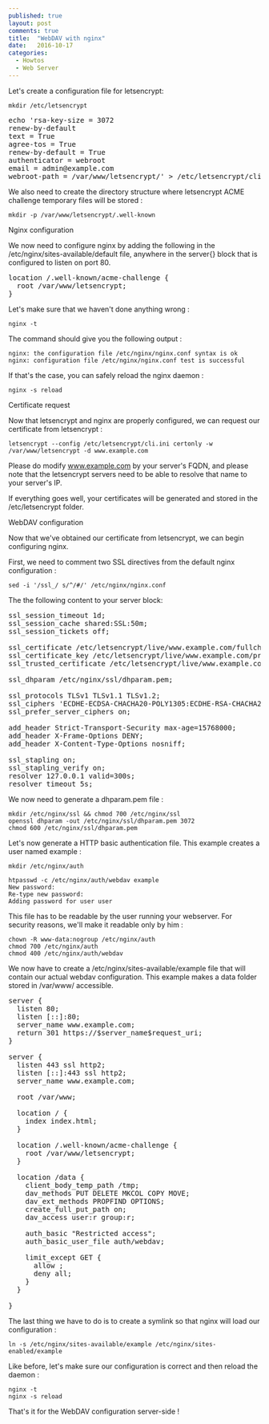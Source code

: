 ```yaml
---
published: true
layout: post
comments: true
title:  "WebDAV with nginx"
date:   2016-10-17
categories:
  - Howtos
  - Web Server
---
```


Let's create a configuration file for letsencrypt:

    mkdir /etc/letsencrypt

<pre>
echo 'rsa-key-size = 3072
renew-by-default
text = True
agree-tos = True
renew-by-default = True
authenticator = webroot
email = admin@example.com
webroot-path = /var/www/letsencrypt/' > /etc/letsencrypt/cli.ini
</pre>

We also need to create the directory structure where letsencrypt ACME challenge temporary files will be stored :

    mkdir -p /var/www/letsencrypt/.well-known

Nginx configuration

We now need to configure nginx by adding the following in the /etc/nginx/sites-available/default file, anywhere in the server{} block that is configured to listen on port 80.

<pre>
location /.well-known/acme-challenge {
  root /var/www/letsencrypt;
}
</pre>

Let's make sure that we haven't done anything wrong :

    nginx -t

The command should give you the following output :

    nginx: the configuration file /etc/nginx/nginx.conf syntax is ok
    nginx: configuration file /etc/nginx/nginx.conf test is successful

If that's the case, you can safely reload the nginx daemon :

    nginx -s reload 

Certificate request

Now that letsencrypt and nginx are properly configured, we can request our certificate from letsencrypt :

    letsencrypt --config /etc/letsencrypt/cli.ini certonly -w /var/www/letsencrypt -d www.example.com

Please do modify www.example.com by your server's FQDN, and please note that the letsencrypt servers need to be able to resolve that name to your server's IP.

If everything goes well, your certificates will be generated and stored in the /etc/letsencrypt folder.

WebDAV configuration

Now that we've obtained our certificate from letsencrypt, we can begin configuring nginx.

First, we need to comment two SSL directives from the default nginx configuration :

    sed -i '/ssl_/ s/^/#/' /etc/nginx/nginx.conf

The the following content to your server block:

<pre>
ssl_session_timeout 1d;
ssl_session_cache shared:SSL:50m;
ssl_session_tickets off;

ssl_certificate /etc/letsencrypt/live/www.example.com/fullchain.pem;
ssl_certificate_key /etc/letsencrypt/live/www.example.com/privkey.pem;
ssl_trusted_certificate /etc/letsencrypt/live/www.example.com/fullchain.pem;

ssl_dhparam /etc/nginx/ssl/dhparam.pem;

ssl_protocols TLSv1 TLSv1.1 TLSv1.2;
ssl_ciphers 'ECDHE-ECDSA-CHACHA20-POLY1305:ECDHE-RSA-CHACHA20-POLY1305:ECDHE-ECDSA-AES128-GCM-SHA256:ECDHE-RSA-AES128-GCM-SHA256:ECDHE-ECDSA-AES256-GCM-SHA384:ECDHE-RSA-AES256-GCM-SHA384:DHE-RSA-AES128-GCM-SHA256:DHE-RSA-AES256-GCM-SHA384:ECDHE-ECDSA-AES128-SHA256:ECDHE-RSA-AES128-SHA256:ECDHE-ECDSA-AES128-SHA:ECDHE-RSA-AES256-SHA384:ECDHE-RSA-AES128-SHA:ECDHE-ECDSA-AES256-SHA384:ECDHE-ECDSA-AES256-SHA:ECDHE-RSA-AES256-SHA:DHE-RSA-AES128-SHA256:DHE-RSA-AES128-SHA:DHE-RSA-AES256-SHA256:DHE-RSA-AES256-SHA:ECDHE-ECDSA-DES-CBC3-SHA:ECDHE-RSA-DES-CBC3-SHA:EDH-RSA-DES-CBC3-SHA:AES128-GCM-SHA256:AES256-GCM-SHA384:AES128-SHA256:AES256-SHA256:AES128-SHA:AES256-SHA:DES-CBC3-SHA:!DSS';
ssl_prefer_server_ciphers on;

add_header Strict-Transport-Security max-age=15768000;
add_header X-Frame-Options DENY;
add_header X-Content-Type-Options nosniff;

ssl_stapling on;
ssl_stapling_verify on;
resolver 127.0.0.1 valid=300s;
resolver_timeout 5s;
</pre>

We now need to generate a dhparam.pem file :

    mkdir /etc/nginx/ssl && chmod 700 /etc/nginx/ssl
    openssl dhparam -out /etc/nginx/ssl/dhparam.pem 3072
    chmod 600 /etc/nginx/ssl/dhparam.pem

Let's now generate a HTTP basic authentication file. This example creates a user named example :

    mkdir /etc/nginx/auth

    htpasswd -c /etc/nginx/auth/webdav example
    New password: 
    Re-type new password: 
    Adding password for user user

This file has to be readable by the user running your webserver. For security reasons, we'll make it readable only by him :

    chown -R www-data:nogroup /etc/nginx/auth
    chmod 700 /etc/nginx/auth
    chmod 400 /etc/nginx/auth/webdav

We now have to create a /etc/nginx/sites-available/example file that will contain our actual webdav configuration. This example makes a data folder stored in /var/www/ accessible.

<pre>
server {
  listen 80;
  listen [::]:80;
  server_name www.example.com;
  return 301 https://$server_name$request_uri;
}

server {
  listen 443 ssl http2;
  listen [::]:443 ssl http2;
  server_name www.example.com;

  root /var/www;

  location / {
    index index.html;
  }

  location /.well-known/acme-challenge {
    root /var/www/letsencrypt;
  }

  location /data {
    client_body_temp_path /tmp;
    dav_methods PUT DELETE MKCOL COPY MOVE;
    dav_ext_methods PROPFIND OPTIONS;
    create_full_put_path on;
    dav_access user:r group:r;

    auth_basic "Restricted access";
    auth_basic_user_file auth/webdav;

    limit_except GET {
      allow <YOUR IP HERE>;
      deny all;
    }
  }

}
</pre>

The last thing we have to do is to create a symlink so that nginx will load our configuration :

    ln -s /etc/nginx/sites-available/example /etc/nginx/sites-enabled/example

Like before, let's make sure our configuration is correct and then reload the daemon :

    nginx -t
    nginx -s reload

That's it for the WebDAV configuration server-side !
